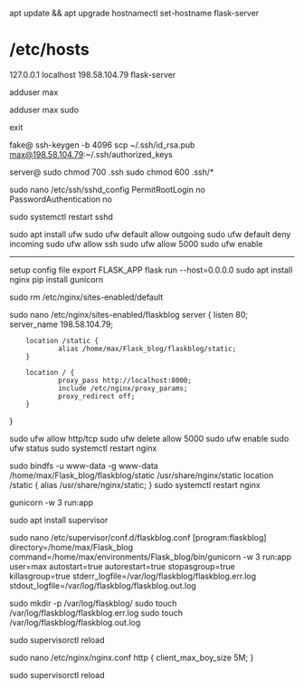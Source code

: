 apt update && apt upgrade
hostnamectl set-hostname flask-server

# /etc/hosts
127.0.0.1       localhost
198.58.104.79   flask-server

adduser max

adduser max sudo

exit

fake@
ssh-keygen -b 4096
scp ~/.ssh/id_rsa.pub max@198.58.104.79:~/.ssh/authorized_keys

server@
sudo chmod 700 .ssh
sudo chmod 600 .ssh/*

sudo nano /etc/ssh/sshd_config
    PermitRootLogin no
    PasswordAuthentication no

sudo systemctl restart sshd

sudo apt install ufw
sudo ufw default allow outgoing
sudo ufw default deny incoming
sudo ufw allow ssh
sudo ufw allow 5000
sudo ufw enable

---

setup config file
export FLASK_APP
flask run --host=0.0.0.0
sudo apt install nginx
pip install gunicorn

sudo rm /etc/nginx/sites-enabled/default

sudo nano /etc/nginx/sites-enabled/flaskblog
server {
        listen 80;
        server_name 198.58.104.79;

        location /static {
                alias /home/max/Flask_blog/flaskblog/static;
        }

        location / {
                proxy_pass http://localhost:8000;
                include /etc/nginx/proxy_params;
                proxy_redirect off;
        }
}


sudo ufw allow http/tcp
sudo ufw delete allow 5000
sudo ufw enable
sudo ufw status
sudo systemctl restart nginx

sudo bindfs -u www-data -g www-data /home/max/Flask_blog/flaskblog/static /usr/share/nginx/static
location /static {
                alias /usr/share/nginx/static;
}
sudo systemctl restart nginx

gunicorn -w 3 run:app

sudo apt install supervisor

sudo nano /etc/supervisor/conf.d/flaskblog.conf
[program:flaskblog]
directory=/home/max/Flask_blog
command=/home/max/environments/Flask_blog/bin/gunicorn -w 3 run:app
user=max
autostart=true
autorestart=true
stopasgroup=true
killasgroup=true
stderr_logfile=/var/log/flaskblog/flaskblog.err.log
stdout_logfile=/var/log/flaskblog/flaskblog.out.log

sudo mkdir -p /var/log/flaskblog/
sudo touch /var/log/flaskblog/flaskblog.err.log
sudo touch /var/log/flaskblog/flaskblog.out.log

sudo supervisorctl reload

sudo nano /etc/nginx/nginx.conf
http {
        client_max_boy_size 5M;
}

sudo supervisorctl reload